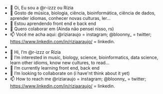 - 👋 Oi, Eu sou a @r-izzz ou Rízia
- 👀 Gosto de música, biologia, ciência, bioinformática, ciência de dados, aprender idiomas, conhecer novas culturas, ler...
- 🌱 Estou aprendendo front end e back end
- 💞️ Quero colaborar em (Ainda não pensei nisso, rs)
- 📫 Você me acha aqui: @riziaraujo = instagram; @bloonny_ = twitter; https://www.linkedin.com/in/riziaaraujo/ = linkedin.
- 
- 👋 Hi, I’m @r-izzz or Rízia
- 👀 I’m interested in music, biology, science, bioinformatics, data science, learn other idioms, know new cultures, to read...
- 🌱 I’m currently learning front end, back end
- 💞️ I’m looking to collaborate on (i have'nt think about it yet)
- 📫 How to reach me @riziaraujo = instagram; @bloonny_ = twitter; https://www.linkedin.com/in/riziaaraujo/ = linkedin.

<!---
r-izzz/r-izzz is a ✨ special ✨ repository because its `README.md` (this file) appears on your GitHub profile.
You can click the Preview link to take a look at your changes.
--->
